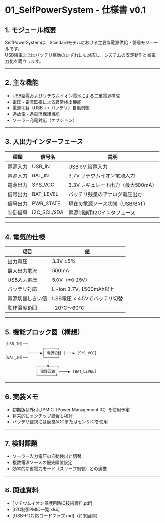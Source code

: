 # 01_SelfPowerSystem - 仕様書 v0.1

## 1. モジュール概要

SelfPowerSystemは、Standardモデルにおける主要な電源供給・管理モジュールです。  
USB給電またはバッテリ駆動のいずれにも対応し、システムの安定動作と省電力化を両立します。

---

## 2. 主な機能

- USB給電およびリチウムイオン電池による二重電源構成
- 電圧・電流監視による異常検出機能
- 電源切替（USB ↔ バッテリ）自動制御
- 過放電・過電流保護機能
- ソーラー充電対応（オプション）

---

## 3. 入出力インターフェース

| 種類         | 信号名        | 説明                           |
|--------------|---------------|--------------------------------|
| 電源入力     | USB_IN        | USB 5V 給電入力                 |
| 電源入力     | BAT_IN        | 3.7V リチウムイオン電池入力       |
| 電源出力     | SYS_VCC       | 3.3V レギュレート出力（最大500mA） |
| 信号出力     | BAT_LEVEL     | バッテリ残量のアナログ電圧出力      |
| 信号出力     | PWR_STATE     | 現在の電源ソース状態（USB/BAT）    |
| 制御信号     | I2C_SCL/SDA   | 電源制御用I2Cインタフェース       |

---

## 4. 電気的仕様

| 項目                     | 値                       |
|--------------------------|--------------------------|
| 出力電圧                 | 3.3V ±5%                 |
| 最大出力電流             | 500mA                    |
| USB入力電圧              | 5.0V（±0.25V）           |
| バッテリ対応             | Li-ion 3.7V, 1500mAh以上  |
| 電源切替しきい値         | USB電圧 < 4.5Vでバッテリ切替 |
| 動作温度範囲             | -20°C〜60°C              |

---

## 5. 機能ブロック図（構想）

```
[USB_IN]──┐
          │      ┌──────┐
          ├─────▶│ 電源切替 │───▶ [SYS_VCC]
[BAT_IN]──┘      └──────┘
                   │
              ┌────▼────┐
              │ 保護回路 │────▶ [BAT_LEVEL]
              └────────┘
```

---

## 6. 実装メモ

- 初期版は外付けPMIC（Power Management IC）を使用予定
- 将来的にオンチップ統合も検討
- バッテリ監視には簡易ADCまたはセンサICを使用

---

## 7. 検討課題

- ソーラー入力電圧の自動検出と切替
- 複数電源ソースの優先順位設定
- 効率的な省電力モード（スリープ制御）との連携

---

## 8. 関連資料

- [リチウムイオン保護回路IC技術資料.pdf]
- [I2C制御PMIC一覧.xlsx]
- [USB-PD対応ロードマップ.md]（将来展開）

